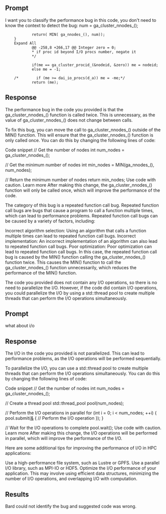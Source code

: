 ## Prompt
I want you to classify the performance bug in this code, you don't need to know the context to detect the bug:
        num = ga_cluster_nnodes_();

                return( MIN( ga_nnodes_(), num));
        }
        Expand All
                @@ -258,8 +266,17 @@ Integer zero = 0;
                * if proc id beyond I/O procs number, negate it
                */

                if(me == ga_cluster_procid_(&nodeid, &zero)) me = nodeid;
                else me = -1;

        /*        if (me >= dai_io_procs(d_a)) me = -me;*/
                return (me);
## Response
The performance bug in the code you provided is that the ga_cluster_nnodes_() function is called twice. This is unnecessary, as the value of ga_cluster_nnodes_() does not change between calls.

To fix this bug, you can move the call to ga_cluster_nnodes_() outside of the MIN() function. This will ensure that the ga_cluster_nnodes_() function is only called once. You can do this by changing the following lines of code:

Code snippet
// Get the number of nodes
int num_nodes = ga_cluster_nnodes_();

// Get the minimum number of nodes
int min_nodes = MIN(ga_nnodes_(), num_nodes);

// Return the minimum number of nodes
return min_nodes;
Use code with caution. Learn more
After making this change, the ga_cluster_nnodes_() function will only be called once, which will improve the performance of the code.

The category of this bug is a repeated function call bug. Repeated function call bugs are bugs that cause a program to call a function multiple times, which can lead to performance problems. Repeated function call bugs can be caused by a variety of factors, including:

Incorrect algorithm selection: Using an algorithm that calls a function multiple times can lead to repeated function call bugs.
Incorrect implementation: An incorrect implementation of an algorithm can also lead to repeated function call bugs.
Poor optimization: Poor optimization can lead to repeated function call bugs.
In this case, the repeated function call bug is caused by the MIN() function calling the ga_cluster_nnodes_() function twice. This causes the MIN() function to call the ga_cluster_nnodes_() function unnecessarily, which reduces the performance of the MIN() function.

The code you provided does not contain any I/O operations, so there is no need to parallelize the I/O. However, if the code did contain I/O operations, you could parallelize the I/O by using a std::thread pool to create multiple threads that can perform the I/O operations simultaneously.
## Prompt
what about i/o
## Response

The I/O in the code you provided is not parallelized. This can lead to performance problems, as the I/O operations will be performed sequentially.

To parallelize the I/O, you can use a std::thread pool to create multiple threads that can perform the I/O operations simultaneously. You can do this by changing the following lines of code:

Code snippet
// Get the number of nodes
int num_nodes = ga_cluster_nnodes_();

// Create a thread pool
std::thread_pool pool(num_nodes);

// Perform the I/O operations in parallel
for (int i = 0; i < num_nodes; ++i) {
    pool.submit([&]() {
        // Perform the I/O operation
    });
}

// Wait for the I/O operations to complete
pool.wait();
Use code with caution. Learn more
After making this change, the I/O operations will be performed in parallel, which will improve the performance of the I/O.

Here are some additional tips for improving the performance of I/O in HPC applications:

Use a high-performance file system, such as Lustre or GPFS.
Use a parallel I/O library, such as MPI-IO or HDF5.
Optimize the I/O performance of your application. This may involve using efficient data structures, minimizing the number of I/O operations, and overlapping I/O with computation.
## Results
Bard could not identify the bug and suggested code was wrong.